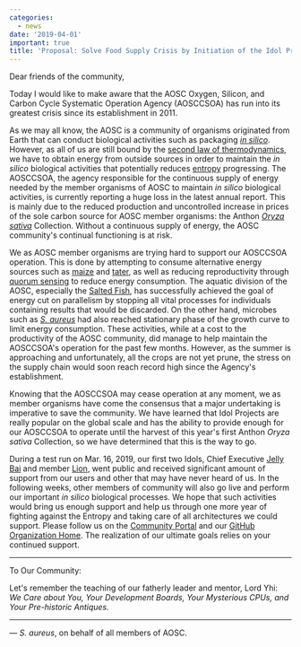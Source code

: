 ```yaml
---
categories:
  - news
date: '2019-04-01'
important: true
title: 'Proposal: Solve Food Supply Crisis by Initiation of the Idol Project'
---
```



Dear friends of the community,

Today I would like to make aware that the AOSC Oxygen, Silicon, and Carbon Cycle Systematic Operation Agency (AOSCCSOA) has run into its greatest crisis since its establishment in 2011.

As we may all know, the AOSC is a community of organisms originated from Earth that can conduct biological activities such as packaging [_in silico_](https://enwp.org/in_silico). However, as all of us are still bound by the [second law of thermodynamics](https://enwp.org/second_law_of_thermodynamics), we have to obtain energy from outside sources in order to maintain the _in silico_ biological activities that potentially reduces [entropy](https://enwp.org/entropy) progressing. The AOSCCSOA, the agency responsible for the continuous supply of energy needed by the member organisms of AOSC to maintain _in silico_ biological activities, is currently reporting a huge loss in the latest annual report. This is mainly due to the reduced production and uncontrolled increase in prices of the sole carbon source for AOSC member organisms: the Anthon [_Oryza sativa_](https://enwp.org/Oryza_sativa) Collection. Without a continuous supply of energy, the AOSC community's continual functioning is at risk.

We as AOSC member organisms are trying hard to support our AOSCCSOA operation. This is done by attempting to consume alternative energy sources such as [maize](https://enwp.org/maize) and [tater](https://enwp.org/potato), as well as reducing reproductivity through [quorum sensing](https://enwp.org/quorum_sensing) to reduce energy consumption. The aquatic division of the AOSC, especially the [Salted Fish](https://github.com/RedL0tus), has successfully achieved the goal of energy cut on parallelism by stopping all vital processes for individuals containing results that would be discarded. On the other hand, microbes such as [_S. aureus_](https://github.com/StephDC) had also reached stationary phase of the growth curve to limit energy consumption. These activities, while at a cost to the productivity of the AOSC community, did manage to help maintain the AOSCCSOA's operation for the past few months. However, as the summer is approaching and unfortunately, all the crops are not yet prune, the stress on the supply chain would soon reach record high since the Agency's establishment.

Knowing that the AOSCCSOA may cease operation at any moment, we as member organisms have come the consensus that a major undertaking is imperative to save the community. We have learned that Idol Projects are really popular on the global scale and has the ability to provide enough for our AOSCCSOA to operate until the harvest of this year's first Anthon _Oryza sativa_ Collection, so we have determined that this is the way to go.

During a test run on Mar. 16, 2019, our first two Idols, Chief Executive [Jelly Bai](https://github.com/MingcongBai) and member [Lion](https://github.com/LionNatsu), went public and received significant amount of support from our users and other that may have never heard of us. In the following weeks, other members of community will also go live and perform our important _in silico_ biological processes. We hope that such activities would bring us enough support and help us through one more year of fighting against the Entropy and taking care of all architectures we could support. Please follow us on the [Community Portal](https:/) and our [GitHub Organization Home](https://github.com/AOSC-Dev). The realization of our ultimate goals relies on your continued support.

--------

To Our Community:

Let's remember the teaching of our fatherly leader and mentor, Lord Yhi: *We Care about You, Your Development Boards, Your Mysterious CPUs, and Your Pre-historic Antiques.*

--------

— _S. aureus_, on behalf of all members of AOSC.